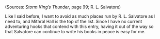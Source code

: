 
(Sources: *Storm King’s Thunder*, page 99; R. L. Salvatore)

Like I said before, I want to avoid as much places run by R. L. Salvatore as I need to, and Mithral Hall is the top of the list. Since I have no current adventuring hooks that contend with this entry, having it out of the way so that Salvatore can continue to write his books in peace is easy for me.
